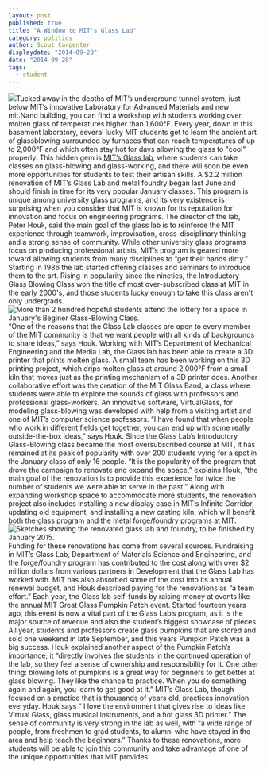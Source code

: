 ```yaml
---
layout: post
published: true
title: "A Window to MIT's Glass Lab"
category: politics
author: Scout Carpenter
displaydate: "2014-09-28"
date: "2014-09-28"
tags: 
  - student
---
```


![](http://schantzgalleries.files.wordpress.com/2013/11/dsc_9279.jpg)Tucked away in the depths of MIT’s underground tunnel system, just below MIT’s innovative Laboratory for Advanced Materials and new mit.Nano building, you can find a workshop with students working over molten glass of temperatures higher than 1,600°F. Every year, down in this basement laboratory, several lucky MIT students get to learn the ancient art of glassblowing surrounded by furnaces that can reach temperatures of up to 2,000°F and which often stay hot for days allowing the glass to "cool" properly. This hidden gem is [MIT’s Glass lab](http://video.mit.edu/watch/mit-glass-lab-where-art-meets-science-24645/ "MIT Glass Lab Video"), where students can take classes on glass-blowing and glass-working, and there will soon be even more opportunities for students to test their artisan skills. A $2.2 million renovation of MIT’s Glass Lab and metal foundry began last June and should finish in time for its very popular January classes.  This program is unique among university glass programs, and its very existence is surprising when you consider that MIT is known for its reputation for innovation and focus on engineering programs.
The director of the lab, Peter Houk, said the main goal of the glass lab is to reinforce the MIT experience through teamwork, improvisation, cross-disciplinary thinking and a strong sense of community. While other university glass programs focus on producing professional artists, MIT’s program is geared more toward allowing students from many disciplines to “get their hands dirty.” Starting in 1986 the lab started offering classes and seminars to introduce them to the art. Rising in popularity since the nineties, the Introductory Glass Blowing Class won the title of most over-subscribed class at MIT in the early 2000's, and those students lucky enough to take this class aren't only undergrads.
![More than 2 hundred hopeful students attend the lottery for a space in January's Beginer Glass-Blowing Class.](http://glasslab.scripts.mit.edu/wp-content/uploads/2013/08/lottery.jpg)“One of the reasons that the Glass Lab classes are open to every member of the MIT community is that we want people with all kinds of backgrounds to share ideas,” says Houk. Working with MIT’s Department of Mechanical Engineering and the Media Lab, the Glass lab has been able to create a 3D printer that prints molten glass. A small team has been working on this 3D printing project, which drips molten glass at around 2,000°F from a small kiln that moves just as the printing mechanism of a 3D printer does. Another collaborative effort was the creation of the MIT Glass Band, a class where students were able to explore the sounds of glass with professors and professional glass-workers.  An innovative software, VirtualGlass, for modeling glass-blowing was developed with help from a visiting artist and one of MIT’s computer science professors. “I have found that when people who work in different fields get together, you can end up with some really outside-the-box ideas," says Houk.
Since the Glass Lab’s Introductory Glass-Blowing class became the most oversubscribed course at MIT, it has remained at its peak of popularity with over 200 students vying for a spot in the January class of only 16 people. “It is the popularity of the program that drove the campaign to renovate and expand the space,” explains Houk, “the main goal of the renovation is to provide this experience for twice the number of students we were able to serve in the past.” Along with expanding workshop space to accommodate more students, the renovation project also includes installing a new display case in MIT’s Infinite Corridor, updating old equipment, and installing a new casting kiln, which will benefit both the glass program and the metal forge/foundry programs at MIT. 
![Sketches showing the renovated glass lab and foundry, to be finished by January 2015.](http://glasslab.scripts.mit.edu/wp-content/uploads/2013/08/renovation1.jpg)
Funding for these renovations has come from several sources. Fundraising in MIT’s Glass Lab, Department of Materials Science and Engineering, and the forge/foundry program has contributed to the cost along with over $2 million dollars from various partners in Development that the Glass Lab has worked with. MIT has also absorbed some of the cost into its annual renewal budget, and Houk described paying for the renovations as “a team effort.”
Each year, the Glass lab self-funds by raising money at events like the annual MIT Great Glass Pumpkin Patch event. Started fourteen years ago, this event is now a vital part of the Glass Lab’s program, as it is the major source of revenue and also the student’s biggest showcase of pieces. All year, students and professors create glass pumpkins that are stored and sold one weekend in late September, and this years Pumpkin Patch was a big success. Houk explained another aspect of the Pumpkin Patch’s importance; it “directly involves the students in the continued operation of the lab, so they feel a sense of ownership and responsibility for it. One other thing: blowing lots of pumpkins is a great way for beginners to get better at glass blowing. They like the chance to practice. When you do something again and again, you learn to get good at it.”
MIT’s Glass Lab, though focused on a practice that is thousands of years old,  practices innovation everyday. Houk says “ I love the environment that gives rise to ideas like Virtual Glass, glass musical instruments, and a hot glass 3D printer.” The sense of community is very strong in the lab as well, with “a wide range of people, from freshmen to grad students, to alumni who have stayed in the area and help teach the beginners.” Thanks to these renovations, more students will be able to join this community and take advantage of one of the unique opportunities that MIT provides.